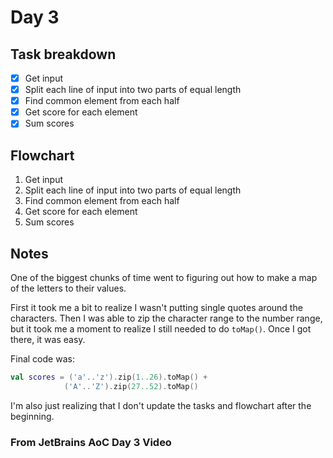# Day 3

## Task breakdown

* [x] Get input
* [x] Split each line of input into two parts of equal length
* [x] Find common element from each half
* [x] Get score for each element
* [x] Sum scores

## Flowchart

1. Get input
2. Split each line of input into two parts of equal length
3. Find common element from each half
4. Get score for each element
5. Sum scores

## Notes

One of the biggest chunks of time went to figuring out how to make a map of the letters to their values.

First it took me a bit to realize I wasn't putting single quotes around the characters. Then I was able to zip the character range to the number range, but it took me a moment to realize I still needed to do `toMap()`. Once I got there, it was easy.

Final code was:

```kotlin
val scores = ('a'..'z').zip(1..26).toMap() +
            ('A'..'Z').zip(27..52).toMap()
```

I'm also just realizing that I don't update the tasks and flowchart after the beginning.

### From JetBrains AoC Day 3 Video